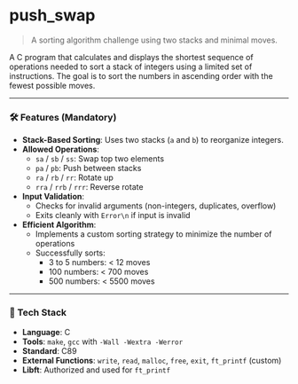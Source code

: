 # push_swap

> A sorting algorithm challenge using two stacks and minimal moves.

A C program that calculates and displays the shortest sequence of operations needed to sort a stack of integers using a limited set of instructions. The goal is to sort the numbers in ascending order with the fewest possible moves.

---

### 🛠️ Features (Mandatory)

- **Stack-Based Sorting**: Uses two stacks (`a` and `b`) to reorganize integers.
- **Allowed Operations**:
  - `sa` / `sb` / `ss`: Swap top two elements
  - `pa` / `pb`: Push between stacks
  - `ra` / `rb` / `rr`: Rotate up
  - `rra` / `rrb` / `rrr`: Reverse rotate
- **Input Validation**:
  - Checks for invalid arguments (non-integers, duplicates, overflow)
  - Exits cleanly with `Error\n` if input is invalid
- **Efficient Algorithm**:
  - Implements a custom sorting strategy to minimize the number of operations
  - Successfully sorts:
    - 3 to 5 numbers: < 12 moves
    - 100 numbers: < 700 moves
    - 500 numbers: < 5500 moves

---

### 🧰 Tech Stack
- **Language**: C
- **Tools**: `make`, `gcc` with `-Wall -Wextra -Werror`
- **Standard**: C89
- **External Functions**: `write`, `read`, `malloc`, `free`, `exit`, `ft_printf` (custom)
- **Libft**: Authorized and used for `ft_printf`



